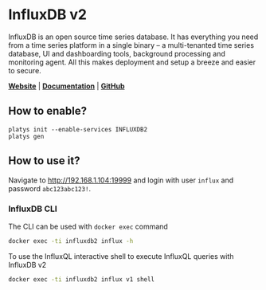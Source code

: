 # InfluxDB v2

InfluxDB is an open source time series database. It has everything you need from a time series platform in a single binary – a multi-tenanted time series database, UI and dashboarding tools, background processing and monitoring agent. All this makes deployment and setup a breeze and easier to secure. 

**[Website](https://www.influxdata.com/)** | **[Documentation](https://docs.influxdata.com/influxdb/latest/)** | **[GitHub](https://github.com/influxdata/influxdb)**

## How to enable?

```
platys init --enable-services INFLUXDB2
platys gen
```

## How to use it?

Navigate to <http://192.168.1.104:19999> and login with user `influx` and password `abc123abc123!`. 

### InfluxDB CLI

The CLI can be used with `docker exec` command

```bash
docker exec -ti influxdb2 influx -h
```

To use the InfluxQL interactive shell to execute InfluxQL queries with InfluxDB v2

```bash
docker exec -ti influxdb2 influx v1 shell
```